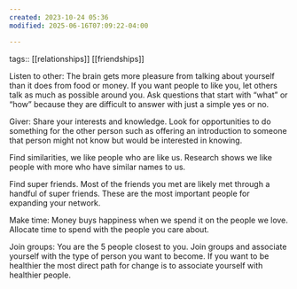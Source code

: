 ```yaml
---
created: 2023-10-24 05:36
modified: 2025-06-16T07:09:22-04:00

---
```

tags:: [[relationships]] [[friendships]]

Listen to other: The brain gets more pleasure from talking about yourself than it does from food or money. If you want people to like you, let others talk as much as possible around you. Ask questions that start with “what” or “how” because they are difficult to answer with just a simple yes or no.

Giver: Share your interests and knowledge. Look for opportunities to do something for the other person such as offering an introduction to someone that person might not know but would be interested in knowing.

Find similarities, we like people who are like us. Research shows we like people with more who have similar names to us.

Find super friends. Most of the friends you met are likely met through a handful of super friends. These are the most important people for expanding your network.

Make time: Money buys happiness when we spend it on the people we love. Allocate time to spend with the people you care about.

Join groups: You are the 5 people closest to you. Join groups and associate yourself with the type of person you want to become. If you want to be healthier the most direct path for change is to associate yourself with healthier people.
